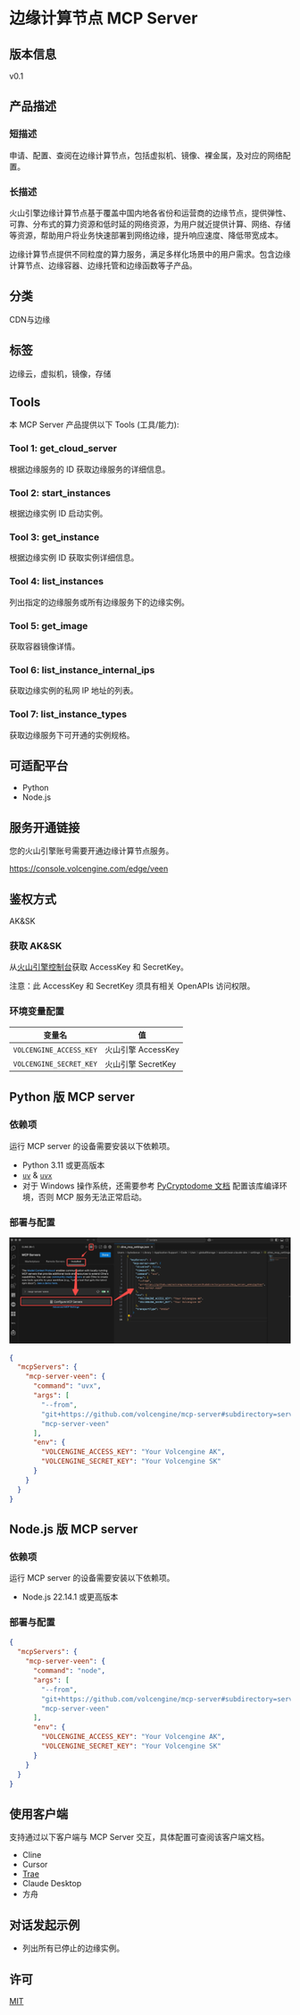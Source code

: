 # 边缘计算节点 MCP Server

## 版本信息

v0.1

## 产品描述

### 短描述

申请、配置、查阅在边缘计算节点，包括虚拟机、镜像、裸金属，及对应的网络配置。

### 长描述

火山引擎边缘计算节点基于覆盖中国内地各省份和运营商的边缘节点，提供弹性、可靠、分布式的算力资源和低时延的网络资源，为用户就近提供计算、网络、存储等资源，帮助用户将业务快速部署到网络边缘，提升响应速度、降低带宽成本。

边缘计算节点提供不同粒度的算力服务，满足多样化场景中的用户需求。包含边缘计算节点、边缘容器、边缘托管和边缘函数等子产品。

## 分类

CDN与边缘

## 标签

边缘云，虚拟机，镜像，存储

## Tools

本 MCP Server 产品提供以下 Tools (工具/能力):

### Tool 1: get_cloud_server

根据边缘服务的 ID 获取边缘服务的详细信息。

### Tool 2: start_instances

根据边缘实例 ID 启动实例。

### Tool 3: get_instance

根据边缘实例 ID 获取实例详细信息。

### Tool 4: list_instances

列出指定的边缘服务或所有边缘服务下的边缘实例。

### Tool 5: get_image

获取容器镜像详情。

### Tool 6: list_instance_internal_ips

获取边缘实例的私网 IP 地址的列表。

### Tool 7: list_instance_types

获取边缘服务下可开通的实例规格。

## 可适配平台

- Python
- Node.js

## 服务开通链接

您的火山引擎账号需要开通边缘计算节点服务。

https://console.volcengine.com/edge/veen

## 鉴权方式

AK&amp;SK

### 获取 AK&amp;SK

从[火山引擎控制台](https://console.volcengine.com/iam/identitymanage/user)获取 AccessKey 和 SecretKey。

注意：此 AccessKey 和 SecretKey 须具有相关 OpenAPIs 访问权限。

### 环境变量配置

| 变量名 | 值 |
| ---------- | ---------- |
| `VOLCENGINE_ACCESS_KEY` | 火山引擎 AccessKey |
| `VOLCENGINE_SECRET_KEY` | 火山引擎 SecretKey |

## Python 版 MCP server

### 依赖项

运行 MCP server 的设备需要安装以下依赖项。

- Python 3.11 或更高版本
- [`uv`](https://docs.astral.sh/uv/) &amp; [`uvx`](https://docs.astral.sh/uv/guides/tools/)
- 对于 Windows 操作系统，还需要参考 [PyCryptodome 文档](https://pycryptodome.readthedocs.io/en/latest/src/installation.html#windows-from-sources) 配置该库编译环境，否则 MCP 服务无法正常启动。

### 部署与配置

![Configuration sample in Cline](./assets/cline_mcp_add.jpg)

```json
{
  "mcpServers": {
    "mcp-server-veen": {
      "command": "uvx",
      "args": [
        "--from",
        "git+https://github.com/volcengine/mcp-server#subdirectory=server/mcp_server_veen/python",
        "mcp-server-veen"
      ],
      "env": {
        "VOLCENGINE_ACCESS_KEY": "Your Volcengine AK",
        "VOLCENGINE_SECRET_KEY": "Your Volcengine SK"
      }
    }
  }
}
```

## Node.js 版 MCP server

### 依赖项

运行 MCP server 的设备需要安装以下依赖项。

- Node.js 22.14.1 或更高版本

### 部署与配置

```json
{
  "mcpServers": {
    "mcp-server-veen": {
      "command": "node",
      "args": [
        "--from",
        "git+https://github.com/volcengine/mcp-server#subdirectory=server/mcp_server_veen/nodejs",
        "mcp-server-veen"
      ],
      "env": {
        "VOLCENGINE_ACCESS_KEY": "Your Volcengine AK",
        "VOLCENGINE_SECRET_KEY": "Your Volcengine SK"
      }
    }
  }
}
```

## 使用客户端

支持通过以下客户端与 MCP Server 交互，具体配置可查阅该客户端文档。

- Cline
- Cursor
- [Trae](https://www.trae.com.cn/)
- Claude Desktop
- 方舟

## 对话发起示例

- 列出所有已停止的边缘实例。

## 许可

[MIT](../../LICENSE)
